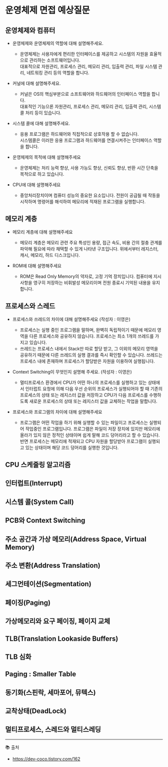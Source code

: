 # 운영체제 면접 예상질문 

## 운영체제와 컴퓨터
- 운영체제와 운영체제의 역할에 대해 설명해주세요.
  
  - 운영체제는 사용자에게 편리한 인터페이스를 제공하고 시스템의 자원을 효율적으로 관리하는 소프트웨어입니다.<br>
      대표적으로 자원관리, 프로세스 관리, 메모리 관리, 입출력 관리, 파일 시스템 관리, 네트워킹 관리 등의 역할을 합니다. <br>
      
- 커널에 대해 설명해주세요.
  
  - 커널은 OS의 핵심부분으로 소프트웨어와 하드웨어의 인터페이스 역할을 합니다. <br>
    대표적인 기능으론 자원관리, 프로세스 관리, 메모리 관리, 입출력 관리, 시스템 콜 처리 등이 있습니다.

- 시스템 콜에 대해 설명해주세요.
  
  - 응용 프로그램은 하드웨어와 직접적으로 상호작용 할 수 없습니다. <br>
    시스템콜은 이러한 응용 프로그램과 하드웨어를 연결시켜주는 인터페이스 역할을 합니다. 

- 운영체제의 목적에 대해 설명해주세요

  - 운영체제는 처리 능력 향상, 사용 가능도 향상, 신뢰도 향상, 반환 시간 단축을 목적으로 하고 있습니다.
 
- CPU에 대해 설명해주세요

  - 중앙처리장치이며 컴퓨터 성능의 중요한 요소입니다. 전원이 공급될 때 작동을 시작하며 명령어를 해석하여 메모리에 적재된 프로그램을 실행합니다.  
    

## 메모리 계층

- 메모리 계층에 대해 설명해주세요
  - 메모리 계층은 메모리 관련 주요 특성인 용량, 접근 속도, 비용 간의 절충 관계를 파악해 필요에 따라 채택할 수 있게 나타낸 구조입니다. 위에서부터 레지스터, 캐시, 메모리, 하드 디스크입니다.
 
- ROM에 대해 설명해주세요
  - ROM은 Read Only Memory의 약자로, 고정 기억 장치입니다. 컴퓨터에 지시사항을 영구히 저장하는 비휘발성 메모리이며 전원 종료시 기억된 내용을 유지합니다. 

## 프로세스와 스레드

- 프로세스와 쓰레드의 차이에 대해 설명해주세요 (작성자 : 이영은)
    - 프로세스는 실행 중인 프로그램을 말하며, 완벽히 독립적이기 때문에 메모리 영역을 다른 프로세스와 공유하지 않습니다. 프로세스는 최소 1개의 쓰레드를 가지고 있습니다.
    - 쓰레드는 프로세스 내에서 Stack만 따로 할당 받고, 그 이외의 메모리 영역을 공유하기 때문에 다른 쓰레드의 실행 결과를 즉시 확인할 수 있습니다. 쓰레드는 프로세스 내에 존재하며 프로세스가 할당받은 자원을 이용하여 실행됩니다.

- Context Switching이 무엇인지 설명해 주세요. (작성자 : 이영은)
    - 멀티프로세스 환경에서 CPU가 어떤 하나의 프로세스를 실행하고 있는 상태에서 인터럽트 요청에 의해 다음 우선 순위의 프로세스가 실행되어야 할 때 기존의 프로세스의 상태 또는 레지스터 값을 저장하고 CPU가 다음 프로세스를 수행하도록 새로운 프로세스의 상태 또는 레지스터 값을 교체하는 작업을 말합니다.

- 프로세스와 프로그램의 차이에 대해 설명해주세요
  - 프로그램은 어떤 작업을 하기 위해 실행할 수 있는 파일이고 프로세스는 실행되어 작업중인 프로그램입니다. 프로그램은 파일이 저장 장치에 있지만 메모리에 올라가 있지 않은 정적인 상태이며 쉽게 말해 코드 덩어리라고 할 수 있습니다. 반면 프로세스는 메모리에 적재되고 CPU 자원을 할당받아 프로그램이 실행되고 있는 상태이며 해당 코드 덩어리를 실행한 것입니다.
    
## CPU 스케줄링 알고리즘

## 인터럽트(Interrupt)

## 시스템 콜(System Call)

## PCB와 Context Switching

## 주소 공간과 가상 메모리(Address Space, Virtual Memory)

## 주소 변환(Address Translation)

## 세그먼테이션(Segmentation)

## 페이징(Paging)

## 가상메모리와 요구 페이징, 페이지 교체

## TLB(Translation Lookaside Buffers)

## TLB 심화

## Paging : Smaller Table

## 동기화(스핀락, 세마포어, 뮤텍스)

## 교착상태(DeadLock)

## 멀티프로세스, 스레드와 멀티스레딩


---

📚 출처

- https://dev-coco.tistory.com/162
